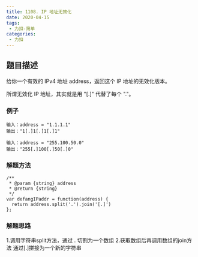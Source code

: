 ```yaml
---
title: 1108. IP 地址无效化
date: 2020-04-15
tags:
 - 力扣-简单
categories: 
 - 力扣
---
```

## 题目描述
给你一个有效的 IPv4 地址 address，返回这个 IP 地址的无效化版本。

所谓无效化 IP 地址，其实就是用 "[.]" 代替了每个 "."。
### 例子
```
输入：address = "1.1.1.1"
输出："1[.]1[.]1[.]1"

```
```
输入：address = "255.100.50.0"
输出："255[.]100[.]50[.]0"
```

### 解题方法

```
/**
 * @param {string} address
 * @return {string}
 */
var defangIPaddr = function(address) {
  return address.split('.').join('[.]')
};
```
### 解题思路

1.调用字符串split方法，通过 . 切割为一个数组
2.获取数组后再调用数组的join方法 通过[.]拼接为一个新的字符串
